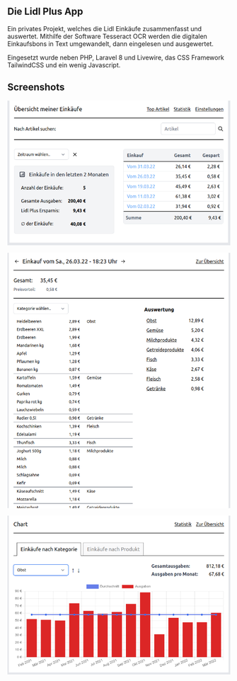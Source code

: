 ## Die Lidl Plus App
Ein privates Projekt, welches die Lidl Einkäufe zusammenfasst und auswertet.
Mithilfe der Software Tesseract OCR werden die digitalen Einkaufsbons in Text umgewandelt, dann eingelesen und ausgewertet.

Eingesetzt wurde neben PHP, Laravel 8 und Livewire, das CSS Framework TailwindCSS und ein wenig Javascript.

## Screenshots

![dashboard](/public/img/screenshots/dashboard.png)

![dashboard](/public/img/screenshots/single_purchase.png)

![dashboard](/public/img/screenshots/chart.png)
